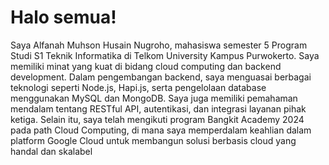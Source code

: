 # Halo semua! 

Saya Alfanah Muhson Husain Nugroho, mahasiswa semester 5 Program Studi S1 Teknik Informatika di Telkom University Kampus Purwokerto. Saya memiliki minat yang kuat di bidang cloud computing dan backend development. Dalam pengembangan backend, saya menguasai berbagai teknologi seperti Node.js, Hapi.js, serta pengelolaan database menggunakan MySQL dan MongoDB. Saya juga memiliki pemahaman mendalam tentang RESTful API, autentikasi, dan integrasi layanan pihak ketiga. Selain itu, saya telah mengikuti program Bangkit Academy 2024 pada path Cloud Computing, di mana saya memperdalam keahlian dalam platform Google Cloud untuk membangun solusi berbasis cloud yang handal dan skalabel
